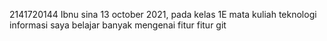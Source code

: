 2141720144  Ibnu sina
13 october 2021, pada kelas 1E mata kuliah teknologi informasi saya belajar banyak mengenai fitur fitur git